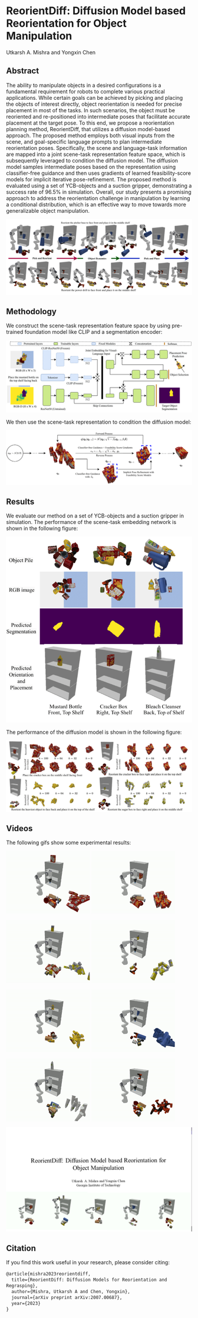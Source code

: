 # ReorientDiff: Diffusion Model based Reorientation for Object Manipulation

Utkarsh A. Mishra and Yongxin Chen

## Abstract

The ability to manipulate objects in a desired configurations is a fundamental requirement for robots to complete various practical applications. While certain goals can be achieved by picking and placing the objects of interest directly, object reorientation is needed for precise placement in most of the tasks. In such scenarios, the object must be reoriented and re-positioned into intermediate poses that facilitate accurate placement at the target pose. To this end, we propose a reorientation planning method, ReorientDiff, that utilizes a diffusion model-based approach. The proposed method employs both visual inputs from the scene, and goal-specific language prompts to plan intermediate reorientation poses. Specifically, the scene and language-task information are mapped into a joint scene-task representation feature space, which is subsequently leveraged to condition the diffusion model. The diffusion model samples intermediate poses based on the representation using classifier-free guidance and then uses gradients of learned feasibility-score models for implicit iterative pose-refinement. The proposed method is evaluated using a set of YCB-objects and a suction gripper, demonstrating a success rate of 96.5\% in simulation. Overall, our study presents a promising approach to address the reorientation challenge in manipulation by learning a conditional distribution, which is an effective way to move towards more generalizable object manipulation.

![ReorientDiff](./images/pitcher_drill.png)

## Methodology

We construct the scene-task representation feature space by using pre-trained foundation model like CLIP and a segmentation encoder:

![Scene-Task Representation](./images/embedding_training.png)

We then use the scene-task representation to condition the diffusion model:

![Diffusion Model](./images/forward_rev_process.png)

## Results

We evaluate our method on a set of YCB-objects and a suction gripper in simulation. The performance of the scene-task embedding network is shown in the following figure:

![Scene-Task Embedding Network](./images/predictions.png)

The performance of the diffusion model is shown in the following figure:

![Diffusion Model](./images/all_reorient_results.png)

## Videos

The following gifs show some experimental results:

<p>
  <img alt="reorient1" src="./gifs/converted_1.gif" width="45%">
  <img alt="reorient2" src="./gifs/converted_2.gif" width="45%">
</p>
<p>
  <img alt="reorient3" src="./gifs/converted_3.gif" width="45%">
  <img alt="reorient4" src="./gifs/converted_4.gif" width="45%">
</p>
<p>
  <img alt="reorient5" src="./gifs/converted_5.gif" width="45%">
  <img alt="reorient6" src="./gifs/converted_6.gif" width="45%">
</p>
<p>
  <img alt="reorient7" src="./gifs/converted_7.gif" width="45%">
  <img alt="reorient8" src="./gifs/converted_8.gif" width="45%">
</p>

<!-- ![ReorientDiff](./gifs/converted_1.gif) ![ReorientDiff](./gifs/converted_2.gif) ![ReorientDiff](./gifs/converted_3.gif) ![ReorientDiff](./gifs/converted_4.gif) ![ReorientDiff](./gifs/converted_5.gif) ![ReorientDiff](./gifs/converted_6.gif) ![ReorientDiff](./gifs/converted_7.gif) ![ReorientDiff](./gifs/converted_8.gif) -->

[![ReorientDiff](./images/thumbnail.png)](https://www.youtube.com/watch?v=U2l2QQYdoNY)


## Citation

If you find this work useful in your research, please consider citing:

```
@article{mishra2023reorientdiff,
  title={ReorientDiff: Diffusion Models for Reorientation and Regrasping},
  author={Mishra, Utkarsh A and Chen, Yongxin},
  journal={arXiv preprint arXiv:2007.00687},
  year={2023}
}
```
